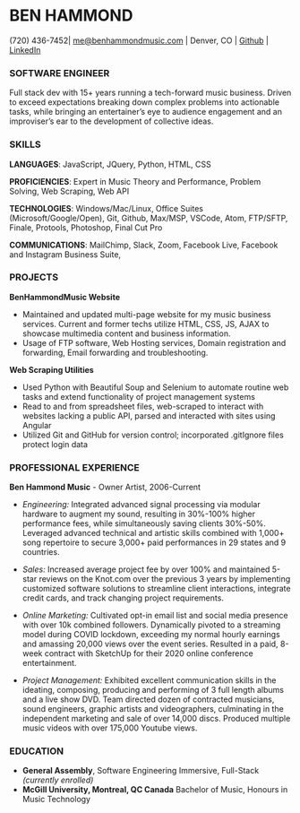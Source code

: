 # BEN HAMMOND

(720) 436-7452| me@benhammondmusic.com | Denver, CO | [Github](github.com/benhammondmusic) | [LinkedIn](linkedin.com/in/benhammondmusic)

### SOFTWARE ENGINEER

Full stack dev with 15+ years running a tech-forward music business. Driven to exceed expectations breaking down complex problems into actionable tasks, while bringing an entertainer’s eye to audience engagement and an improviser’s ear to the development of collective ideas.

### SKILLS

**LANGUAGES**: JavaScript, JQuery, Python, HTML, CSS

**PROFICIENCIES**: Expert in Music Theory and Performance, Problem Solving, Web Scraping, Web API

**TECHNOLOGIES**: Windows/Mac/Linux, Office Suites (Microsoft/Google/Open), Git, Github, Max/MSP, VSCode, Atom, FTP/SFTP, Finale, Protools, Photoshop, Final Cut Pro

**COMMUNICATIONS**: MailChimp, Slack, Zoom, Facebook Live, Facebook and Instagram Business Suite,

### PROJECTS

**BenHammondMusic Website**

- Maintained and updated multi-page website for my music business services. Current and former techs utilize HTML, CSS, JS, AJAX to showcase multimedia content and business information.
- Usage of FTP software, Web Hosting services, Domain registration and forwarding, Email forwarding and troubleshooting.

**Web Scraping Utilities**

- Used Python with Beautiful Soup and Selenium to automate routine web tasks and extend functionality of project management systems
- Read to and from spreadsheet files, web-scraped to interact with websites lacking a public API, parsed and interacted with sites using Angular
- Utilized Git and GitHub for version control; incorporated .gitIgnore files protect login data

### PROFESSIONAL EXPERIENCE

**Ben Hammond Music** - Owner Artist, 2006-Current

- _Engineering:_ Integrated advanced signal processing via modular hardware to augment my sound, resulting in 30%-100% higher performance fees, while simultaneously saving clients 30%-50%. Leveraged advanced technical and artistic skills combined with 1,000+ song repertoire to secure 3,000+ paid performances in 29 states and 9 countries.

- _Sales:_ Increased average project fee by over 100% and maintained 5-star reviews on the Knot.com over the previous 3 years by implementing customized software solutions to streamline client interactions, integrate credit cards, and track changing project requirements.

- _Online Marketing:_ Cultivated opt-in email list and social media presence with over 10k combined followers. Dynamically pivoted to a streaming model during COVID lockdown, exceeding my normal hourly earnings and amassing 20,000 views over the event series. Resulted in a paid, 8-week contract with SketchUp for their 2020 online conference entertainment.

- _Project Management:_ Exhibited excellent communication skills in the ideating, composing, producing and performing of 3 full length albums and a live show DVD. Team directed dozen of contracted musicians, sound engineers, graphic artists and videographers, culminating in the independent marketing and sale of over 14,000 discs. Produced multiple music videos with over 175,000 Youtube views.

### EDUCATION

- **General Assembly**, Software Engineering Immersive, Full-Stack _(currently enrolled)_
- **McGill University, Montreal, QC Canada** Bachelor of Music, Honours in Music Technology

<!-- Concentration in Jazz Voice; 3.8 G.P.A. -->
<!-- ### Awards

McGill University
Dean's Honour List, Faculty of Music Award, Friends of Music Award, Outstanding Achievement in Music Technology

### Musical Activities

Sold-out performance at the Montreal International Jazz Festival with Effusion and Joel Miller.
Vice President of Administration, Arranger, Soloist, and Vocal Percussionist of Effusion A Cappella. Group has toured in Northeastern US and across Canada, including Festival 500 featuring Bobby McFerrin. New England ICCA Champions in 2004 and placed in the International Finals in New York City. Personally received ICCA Beatbox Award in 2003.
Recorded on Juno-nominated album “Maple Groove” by Ranee Lee on Justin Time Records. -->
